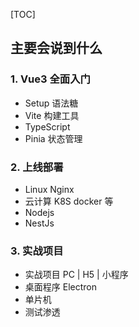 [TOC]

## 主要会说到什么
### 1. Vue3 全面入门
- Setup 语法糖
- Vite 构建工具
- TypeScript 
- Pinia 状态管理

### 2. 上线部署
- Linux Nginx
- 云计算 K8S docker 等
- Nodejs
- NestJs

### 3. 实战项目
- 实战项目 PC | H5 | 小程序
- 桌面程序 Electron 
- 单片机
- 测试渗透